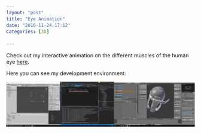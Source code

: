 ```yaml
---
layout: "post"
title: "Eye Animation"
date: "2016-11-24 17:12"
Categories: [3D]

---
```

Check out my interactive animation on the different muscles of the human eye [here](/animation/eye/index.html).

Here you can see my development environment:

![](/static/assets/img/blog/2016/11/DevEnv.PNG)
